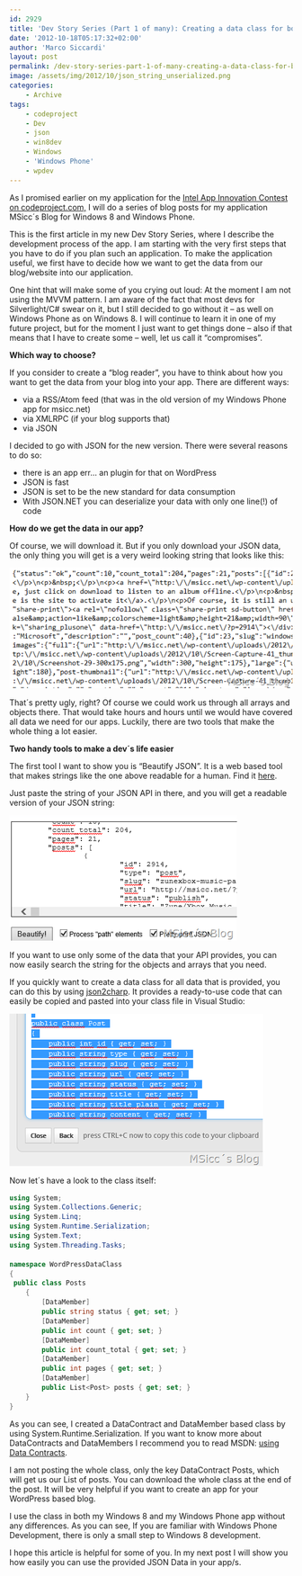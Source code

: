 ```yaml
---
id: 2929
title: 'Dev Story Series (Part 1 of many): Creating a data class for both Windows 8 and Windows Phone app'
date: '2012-10-18T05:17:32+02:00'
author: 'Marco Siccardi'
layout: post
permalink: /dev-story-series-part-1-of-many-creating-a-data-class-for-both-windows-8-and-windows-phone-app/
image: /assets/img/2012/10/json_string_unserialized.png
categories:
    - Archive
tags:
    - codeproject
    - Dev
    - json
    - win8dev
    - Windows
    - 'Windows Phone'
    - wpdev
---
```


As I promised earlier on my application for the [Intel App Innovation Contest on codeproject.com,](https://www.codeproject.com/Articles/475654/Simultan-development-for-Windows-8-and-Windows-Pho) I will do a series of blog posts for my application MSicc´s Blog for Windows 8 and Windows Phone.

This is the first article in my new Dev Story Series, where I describe the development process of the app. I am starting with the very first steps that you have to do if you plan such an application. To make the application useful, we first have to decide how we want to get the data from our blog/website into our application.

One hint that will make some of you crying out loud: At the moment I am not using the MVVM pattern. I am aware of the fact that most devs for Silverlight/C# swear on it, but I still decided to go without it – as well on Windows Phone as on Windows 8. I will continue to learn it in one of my future project, but for the moment I just want to get things done – also if that means that I have to create some – well, let us call it “compromises”.

**Which way to choose?**

If you consider to create a “blog reader”, you have to think about how you want to get the data from your blog into your app. There are different ways:

- via a RSS/Atom feed (that was in the old version of my Windows Phone app for msicc.net)
- via XMLRPC (if your blog supports that)
- via JSON

I decided to go with JSON for the new version. There were several reasons to do so:

- there is an app err… an plugin for that on WordPress
- JSON is fast
- JSON is set to be the new standard for data consumption
- With JSON.NET you can deserialize your data with only one line(!) of code

**How do we get the data in our app?**

Of course, we will download it. But if you only download your JSON data, the only thing you will get is a very weird looking string that looks like this:

![json_string_unserialized](/assets/img/2012/10/json_string_unserialized.png "json_string_unserialized")

That´s pretty ugly, right? Of course we could work us through all arrays and objects there. That would take hours and hours until we would have covered all data we need for our apps. Luckily, there are two tools that make the whole thing a lot easier.

**Two handy tools to make a dev´s life easier**

The first tool I want to show you is “Beautify JSON”. It is a web based tool that makes strings like the one above readable for a human. Find it [here](https://archive.dojotoolkit.org/nightly/dojotoolkit/dojox/gfx/demos/beautify.html).

Just paste the string of your JSON API in there, and you will get a readable version of your JSON string:

![beautify_json](/assets/img/2012/10/beautify_json.png "beautify_json")

If you want to use only some of the data that your API provides, you can now easily search the string for the objects and arrays that you need.

If you quickly want to create a data class for all data that is provided, you can do this by using [json2charp](https://json2csharp.com/ "https://json2csharp.com/"). It provides a ready-to-use code that can easily be copied and pasted into your class file in Visual Studio:

![json2charp](/assets/img/2012/10/json2charp.png "json2charp")

Now let´s have a look to the class itself:

``` csharp
using System;
using System.Collections.Generic;
using System.Linq;
using System.Runtime.Serialization;
using System.Text;
using System.Threading.Tasks;

namespace WordPressDataClass
{
 public class Posts
    {
        [DataMember]
        public string status { get; set; }
        [DataMember]
        public int count { get; set; }
        [DataMember]
        public int count_total { get; set; }
        [DataMember]
        public int pages { get; set; }
        [DataMember]
        public List<Post> posts { get; set; }
    }
}
```
 

As you can see, I created a DataContract and DataMember based class by using System.Runtime.Serialization. If you want to know more about DataContracts and DataMembers I recommend you to read MSDN: [using Data Contracts](https://msdn.microsoft.com/en-us/library/ms733127.aspx).

I am not posting the whole class, only the key DataContract Posts, which will get us our List of posts. You can download the whole class at the end of the post. It will be very helpful if you want to create an app for your WordPress based blog.

I use the class in both my Windows 8 and my Windows Phone app without any differences. As you can see, If you are familiar with Windows Phone Development, there is only a small step to Windows 8 development.

I hope this article is helpful for some of you. In my next post I will show you how easily you can use the provided JSON Data in your app/s.
